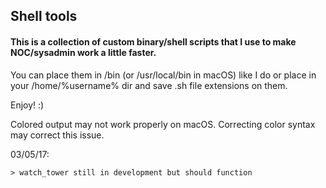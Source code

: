                              
##                            Shell tools
                             
#### This is a collection of custom binary/shell scripts that I use to make NOC/sysadmin work a little faster. ###

You can place them in /bin (or /usr/local/bin in macOS) like I do or place in your /home/%username% dir and save .sh file extensions on them.

Enjoy! :)

  Colored output may not work properly on macOS.
  Correcting color syntax may correct this issue.
 
  03/05/17:
  
    > watch_tower still in development but should function


